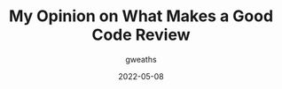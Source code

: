---
author: gweaths
date: 2022-05-08
draft: true
permalink: false
publisher: thepracticaldev
tags:
  - development
  - code-reviews
  - productivity
target_url: https://dev.to/gweaths/my-opinion-on-what-makes-a-good-code-review-2700
title: My Opinion on What Makes a Good Code Review
---